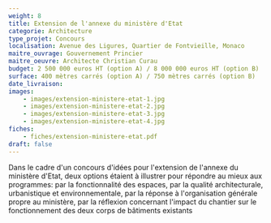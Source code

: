 ```yaml
---
weight: 8
title: Extension de l'annexe du ministère d'Etat
categorie: Architecture
type_projet: Concours
localisation: Avenue des Ligures, Quartier de Fontvieille, Monaco
maitre_ouvrage: Gouvernement Princier
maitre_oeuvre: Architecte Christian Curau
budget: 2 500 000 euros HT (option A) / 8 000 000 euros HT (option B)
surface: 400 mètres carrés (option A) / 750 mètres carrés (option B)
date_livraison:
images:
    - images/extension-ministere-etat-1.jpg
    - images/extension-ministere-etat-2.jpg
    - images/extension-ministere-etat-3.jpg
    - images/extension-ministere-etat-4.jpg
fiches:
    - fiches/extension-ministere-etat.pdf
draft: false
---
```

Dans le cadre d'un concours d'idées pour l'extension de l'annexe du ministère d'Etat, deux options étaient à illustrer pour répondre au mieux aux programmes: par la fonctionnalité des espaces, par la qualité architecturale, urbanistique et environnementale, par la réponse à l'organisation générale propre au ministère, par la réflexion concernant l'impact du chantier sur le fonctionnement des deux corps de bâtiments existants
